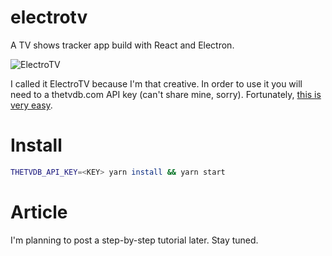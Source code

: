 # electrotv
A TV shows tracker app build with React and Electron. 

![ElectroTV](https://www.dropbox.com/s/9zpehporuu2uxct/electro-tv-screen.png?dl=1)

I called it ElectroTV because I'm that creative. In order to use it you will need to a thetvdb.com API key (can't share mine, sorry). Fortunately, [this is very easy](https://www.thetvdb.com/?tab=apiregister).

Install
=====

```bash
THETVDB_API_KEY=<KEY> yarn install && yarn start
```

Article
=====
I'm planning to post a step-by-step tutorial later. Stay tuned.
